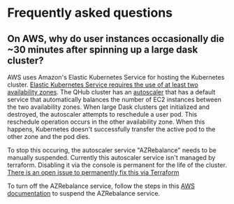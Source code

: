 # Frequently asked questions

## On AWS, why do user instances occasionally die ~30 minutes after spinning up a large dask cluster?

AWS uses Amazon's Elastic Kubernetes Service for hosting the Kubernetes cluster. [Elastic Kubernetes Service requires the use of at least two availability zones](https://docs.aws.amazon.com/eks/latest/userguide/infrastructure-security.html). The QHub cluster has an [autoscaler](https://docs.aws.amazon.com/eks/latest/userguide/cluster-autoscaler.html) that has a default service that automatically balances the number of EC2 instances between the two availability zones. When large Dask clusters get initialized and destroyed, the autoscaler attempts to reschedule a user pod. This reschedule operation occurs in the other availability zone. When this happens, Kubernetes doesn't successfully transfer the active pod to the other zone and the pod dies.

To stop this occuring, the autoscaler service "AZRebalance" needs to be manually suspended. Currently this autoscaler service isn't managed by terraform. Disabling it via the console is permanent for the life of the cluster. [There is an open issue to permanently fix this via Terraform](https://github.com/Quansight/qhub/issues/786)

To turn off the AZRebalance service, follow the steps in this [AWS documentation](https://docs.aws.amazon.com/autoscaling/ec2/userguide/as-suspend-resume-processes.html) to suspend the AZRebalance service.
